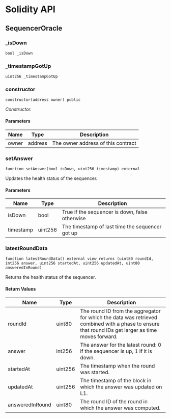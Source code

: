 # Solidity API

## SequencerOracle

### _isDown

```solidity
bool _isDown
```

### _timestampGotUp

```solidity
uint256 _timestampGotUp
```

### constructor

```solidity
constructor(address owner) public
```

_Constructor._

#### Parameters

| Name | Type | Description |
| ---- | ---- | ----------- |
| owner | address | The owner address of this contract |

### setAnswer

```solidity
function setAnswer(bool isDown, uint256 timestamp) external
```

Updates the health status of the sequencer.

#### Parameters

| Name | Type | Description |
| ---- | ---- | ----------- |
| isDown | bool | True if the sequencer is down, false otherwise |
| timestamp | uint256 | The timestamp of last time the sequencer got up |

### latestRoundData

```solidity
function latestRoundData() external view returns (uint80 roundId, int256 answer, uint256 startedAt, uint256 updatedAt, uint80 answeredInRound)
```

Returns the health status of the sequencer.

#### Return Values

| Name | Type | Description |
| ---- | ---- | ----------- |
| roundId | uint80 | The round ID from the aggregator for which the data was retrieved combined with a phase to ensure that round IDs get larger as time moves forward. |
| answer | int256 | The answer for the latest round: 0 if the sequencer is up, 1 if it is down. |
| startedAt | uint256 | The timestamp when the round was started. |
| updatedAt | uint256 | The timestamp of the block in which the answer was updated on L1. |
| answeredInRound | uint80 | The round ID of the round in which the answer was computed. |

